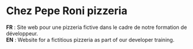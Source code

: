 # Chez Pepe Roni pizzeria 
__FR__ : Site web pour une pizzeria fictive dans le cadre de notre formation de développeur.  
__EN__ : Website for a fictitious pizzeria as part of our developer training.
